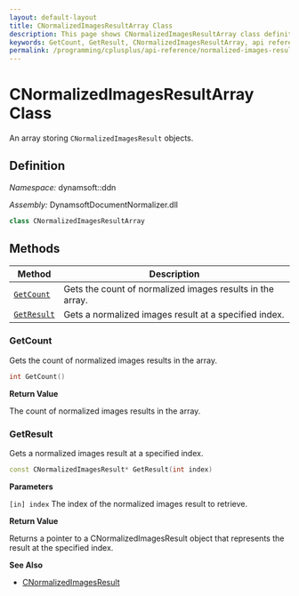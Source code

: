 ```yaml
---
layout: default-layout
title: CNormalizedImagesResultArray Class
description: This page shows CNormalizedImagesResultArray class definition of Dynamsoft Document Normalizer SDK C++ Edition.
keywords: GetCount, GetResult, CNormalizedImagesResultArray, api reference
permalink: /programming/cplusplus/api-reference/normalized-images-result-array.html
---
```


# CNormalizedImagesResultArray Class

An array storing `CNormalizedImagesResult` objects.

## Definition

*Namespace:* dynamsoft::ddn

*Assembly:* DynamsoftDocumentNormalizer.dll

```cpp
class CNormalizedImagesResultArray
```

## Methods

| Method | Description |
|--------|-------------|
| [`GetCount`](#getcount) | Gets the count of normalized images results in the array.|
| [`GetResult`](#getresult) | Gets a normalized images result at a specified index.|

### GetCount

Gets the count of normalized images results in the array.

```cpp
int GetCount() 
```

**Return Value**

The count of normalized images results in the array.

### GetResult

Gets a normalized images result at a specified index.

```cpp
const CNormalizedImagesResult* GetResult(int index) 
```

**Parameters**

`[in] index` The index of the normalized images result to retrieve.

**Return Value**

Returns a pointer to a CNormalizedImagesResult object that represents the result at the specified index.

**See Also**

* [CNormalizedImagesResult](normalized-images-result.md)
